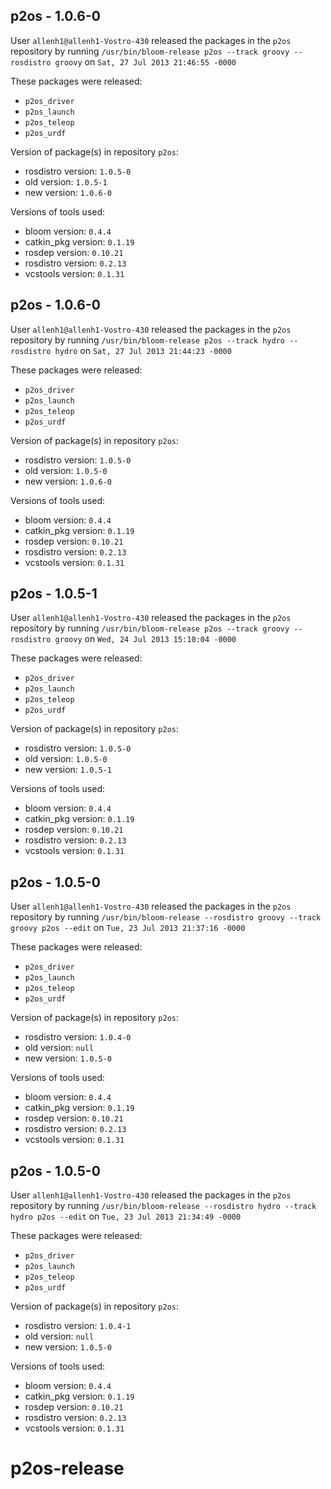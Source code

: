 ## p2os - 1.0.6-0

User `allenh1@allenh1-Vostro-430` released the packages in the `p2os` repository by running `/usr/bin/bloom-release p2os --track groovy --rosdistro groovy` on `Sat, 27 Jul 2013 21:46:55 -0000`

These packages were released:
- `p2os_driver`
- `p2os_launch`
- `p2os_teleop`
- `p2os_urdf`

Version of package(s) in repository `p2os`:
- rosdistro version: `1.0.5-0`
- old version: `1.0.5-1`
- new version: `1.0.6-0`

Versions of tools used:
- bloom version: `0.4.4`
- catkin_pkg version: `0.1.19`
- rosdep version: `0.10.21`
- rosdistro version: `0.2.13`
- vcstools version: `0.1.31`


## p2os - 1.0.6-0

User `allenh1@allenh1-Vostro-430` released the packages in the `p2os` repository by running `/usr/bin/bloom-release p2os --track hydro --rosdistro hydro` on `Sat, 27 Jul 2013 21:44:23 -0000`

These packages were released:
- `p2os_driver`
- `p2os_launch`
- `p2os_teleop`
- `p2os_urdf`

Version of package(s) in repository `p2os`:
- rosdistro version: `1.0.5-0`
- old version: `1.0.5-0`
- new version: `1.0.6-0`

Versions of tools used:
- bloom version: `0.4.4`
- catkin_pkg version: `0.1.19`
- rosdep version: `0.10.21`
- rosdistro version: `0.2.13`
- vcstools version: `0.1.31`


## p2os - 1.0.5-1

User `allenh1@allenh1-Vostro-430` released the packages in the `p2os` repository by running `/usr/bin/bloom-release p2os --track groovy --rosdistro groovy` on `Wed, 24 Jul 2013 15:10:04 -0000`

These packages were released:
- `p2os_driver`
- `p2os_launch`
- `p2os_teleop`
- `p2os_urdf`

Version of package(s) in repository `p2os`:
- rosdistro version: `1.0.5-0`
- old version: `1.0.5-0`
- new version: `1.0.5-1`

Versions of tools used:
- bloom version: `0.4.4`
- catkin_pkg version: `0.1.19`
- rosdep version: `0.10.21`
- rosdistro version: `0.2.13`
- vcstools version: `0.1.31`


## p2os - 1.0.5-0

User `allenh1@allenh1-Vostro-430` released the packages in the `p2os` repository by running `/usr/bin/bloom-release --rosdistro groovy --track groovy p2os --edit` on `Tue, 23 Jul 2013 21:37:16 -0000`

These packages were released:
- `p2os_driver`
- `p2os_launch`
- `p2os_teleop`
- `p2os_urdf`

Version of package(s) in repository `p2os`:
- rosdistro version: `1.0.4-0`
- old version: `null`
- new version: `1.0.5-0`

Versions of tools used:
- bloom version: `0.4.4`
- catkin_pkg version: `0.1.19`
- rosdep version: `0.10.21`
- rosdistro version: `0.2.13`
- vcstools version: `0.1.31`


## p2os - 1.0.5-0

User `allenh1@allenh1-Vostro-430` released the packages in the `p2os` repository by running `/usr/bin/bloom-release --rosdistro hydro --track hydro p2os --edit` on `Tue, 23 Jul 2013 21:34:49 -0000`

These packages were released:
- `p2os_driver`
- `p2os_launch`
- `p2os_teleop`
- `p2os_urdf`

Version of package(s) in repository `p2os`:
- rosdistro version: `1.0.4-1`
- old version: `null`
- new version: `1.0.5-0`

Versions of tools used:
- bloom version: `0.4.4`
- catkin_pkg version: `0.1.19`
- rosdep version: `0.10.21`
- rosdistro version: `0.2.13`
- vcstools version: `0.1.31`


p2os-release
============
